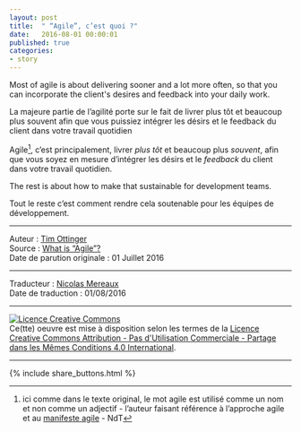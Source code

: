 ```yaml
---
layout: post
title:  " “Agile”, c’est quoi ?"
date:   2016-08-01 00:00:01
published: true
categories: 
- story
---
```


Most of agile is about delivering sooner and a lot more often, so that you can incorporate the client's desires and feedback into your daily work. 

La majeure partie de l’agilité porte sur le fait de livrer plus tôt et beaucoup plus souvent afin que vous puissiez intégrer les désirs et le feedback du client dans votre travail quotidien

Agile[^1], c’est principalement, livrer _plus tôt_ et beaucoup plus _souvent_, afin que vous soyez en mesure d’intégrer les désirs et le _feedback_ du client dans votre travail quotidien.

The rest is about how to make that sustainable for development teams.

Tout le reste c’est comment rendre cela soutenable pour les équipes de développement.


[^1]: ici comme dans le texte original, le mot agile est utilisé comme un nom et non comme un adjectif - l’auteur faisant référence à l’approche agile et au [manifeste agile](http://agilemanifesto.org/iso/fr/manifesto.html) - NdT

---  
Auteur : [Tim Ottinger](https://www.symphonious.net/about-me/)  
Source : [What is “Agile”?](http://agileotter.blogspot.fr/2016/07/what-is-agile.html)  
Date de parution originale : 01 Juillet 2016  

---
Traducteur : [Nicolas Mereaux](http://www.les-traducteurs-agiles.org/traducteurs/)  
Date de traduction : 01/08/2016  

---

<a rel="license" href="http://creativecommons.org/licenses/by-nc-sa/4.0/"><img alt="Licence Creative Commons" style="border-width:0" src="http://i.creativecommons.org/l/by-nc-sa/4.0/88x31.png" /></a><br />Ce(tte) oeuvre est mise à disposition selon les termes de la <a rel="license" href="http://creativecommons.org/licenses/by-nc-sa/4.0/">Licence Creative Commons Attribution - Pas d'Utilisation Commerciale - Partage dans les Mêmes Conditions 4.0 International</a>.

---

{% include share_buttons.html %}

 